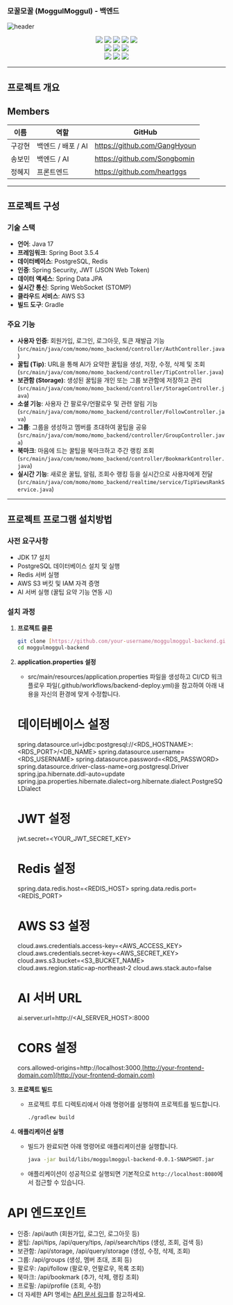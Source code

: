 ### 모꿀모꿀 (MoggulMoggul) - 백엔드
![header](https://capsule-render.vercel.app/api?type=waving&color=gradient&height=180&section=header&text=MOGGUL-MOGGUL%20BACKEND&fontSize=55&animation=fadeIn&fontColor=FFF)

<p align="center">
  <!-- Backend & Language -->
  <img src="https://img.shields.io/badge/java-%23007396.svg?&style=for-the-badge&logo=java&logoColor=white"/>
  <img src="https://img.shields.io/badge/spring boot-%236DB33F.svg?&style=for-the-badge&logo=springboot&logoColor=white"/>
  <img src="https://img.shields.io/badge/spring security-%236DB33F.svg?&style=for-the-badge&logo=springsecurity&logoColor=white"/>
  <img src="https://img.shields.io/badge/JWT-white?style=for-the-badge&logo=jsonwebtokens&logoColor=black"/>
  <img src="https://img.shields.io/badge/gradle-%2302303A.svg?&style=for-the-badge&logo=gradle&logoColor=white"/>
  <br>
  <!-- Database & Cloud -->
  <img src="https://img.shields.io/badge/postgresql-%234169E1.svg?&style=for-the-badge&logo=postgresql&logoColor=white"/>
  <img src="https://img.shields.io/badge/redis-%23DC382D.svg?&style=for-the-badge&logo=redis&logoColor=white"/>
  <img src="https://img.shields.io/badge/amazon s3-%23569A31.svg?&style=for-the-badge&logo=amazons3&logoColor=white"/>
  <br>
  <!-- Tools -->
  <img src="https://img.shields.io/badge/github-%23181717.svg?&style=for-the-badge&logo=github&logoColor=white"/>
  <img src="https://img.shields.io/badge/Notion-000000?style=for-the-badge&logo=Notion&logoColor=white"/>
  <img src="https://img.shields.io/badge/postman-%23FF6C37.svg?&style=for-the-badge&logo=postman&logoColor=white"/>
</p>

----
## 프로젝트 개요


## Members
| **이름** | **역할**        | **GitHub**                   |
|--------|---------------|------------------------------|
| 구강현    | 백엔드 / 배포 / AI | https://github.com/GangHyoun |
| 송보민    | 백엔드 / AI      | https://github.com/Songbomin |
| 정혜지    | 프론트엔드         | https://github.com/heartggs  |

----
## 프로젝트 구성

### 기술 스택
- **언어**: Java 17
- **프레임워크**: Spring Boot 3.5.4
- **데이터베이스**: PostgreSQL, Redis
- **인증**: Spring Security, JWT (JSON Web Token)
- **데이터 액세스**: Spring Data JPA
- **실시간 통신**: Spring WebSocket (STOMP)
- **클라우드 서비스**: AWS S3
- **빌드 도구**: Gradle

### 주요 기능
- **사용자 인증**: 회원가입, 로그인, 로그아웃, 토큰 재발급 기능 (`src/main/java/com/momo/momo_backend/controller/AuthController.java`)
- **꿀팁 (Tip)**: URL을 통해 AI가 요약한 꿀팁을 생성, 저장, 수정, 삭제 및 조회 (`src/main/java/com/momo/momo_backend/controller/TipController.java`)
- **보관함 (Storage)**: 생성된 꿀팁을 개인 또는 그룹 보관함에 저장하고 관리 (`src/main/java/com/momo/momo_backend/controller/StorageController.java`)
- **소셜 기능**: 사용자 간 팔로우/언팔로우 및 관련 알림 기능 (`src/main/java/com/momo/momo_backend/controller/FollowController.java`)
- **그룹**: 그룹을 생성하고 멤버를 초대하여 꿀팁을 공유 (`src/main/java/com/momo/momo_backend/controller/GroupController.java`)
- **북마크**: 마음에 드는 꿀팁을 북마크하고 주간 랭킹 조회 (`src/main/java/com/momo/momo_backend/controller/BookmarkController.java`)
- **실시간 기능**: 새로운 꿀팁, 알림, 조회수 랭킹 등을 실시간으로 사용자에게 전달 (`src/main/java/com/momo/momo_backend/realtime/service/TipViewsRankService.java`)

---

## 프로젝트 프로그램 설치방법

### 사전 요구사항
- JDK 17 설치
- PostgreSQL 데이터베이스 설치 및 실행
- Redis 서버 실행
- AWS S3 버킷 및 IAM 자격 증명
- AI 서버 실행 (꿀팁 요약 기능 연동 시)

### 설치 과정

1. **프로젝트 클론**
   ```bash
   git clone [https://github.com/your-username/moggulmoggul-backend.git](https://github.com/your-username/moggulmoggul-backend.git)
   cd moggulmoggul-backend

2. **application.properties 설정**
    - src/main/resources/application.properties 파일을 생성하고 CI/CD 워크플로우 파일(.github/workflows/backend-deploy.yml)을 참고하여 아래 내용을 자신의 환경에 맞게 수정합니다.

   # 데이터베이스 설정
   spring.datasource.url=jdbc:postgresql://<RDS_HOSTNAME>:<RDS_PORT>/<DB_NAME>
   spring.datasource.username=<RDS_USERNAME>
   spring.datasource.password=<RDS_PASSWORD>
   spring.datasource.driver-class-name=org.postgresql.Driver
   spring.jpa.hibernate.ddl-auto=update
   spring.jpa.properties.hibernate.dialect=org.hibernate.dialect.PostgreSQLDialect

   # JWT 설정
   jwt.secret=<YOUR_JWT_SECRET_KEY>

   # Redis 설정
   spring.data.redis.host=<REDIS_HOST>
   spring.data.redis.port=<REDIS_PORT>

   # AWS S3 설정
   cloud.aws.credentials.access-key=<AWS_ACCESS_KEY>
   cloud.aws.credentials.secret-key=<AWS_SECRET_KEY>
   cloud.aws.s3.bucket=<S3_BUCKET_NAME>
   cloud.aws.region.static=ap-northeast-2
   cloud.aws.stack.auto=false

   # AI 서버 URL
   ai.server.url=http://<AI_SERVER_HOST>:8000

   # CORS 설정
   cors.allowed-origins=http://localhost:3000,[http://your-frontend-domain.com](http://your-frontend-domain.com)

3. **프로젝트 빌드**
    - 프로젝트 루트 디렉토리에서 아래 명령어를 실행하여 프로젝트를 빌드합니다.
        ```bash
        ./gradlew build
        ```

4. **애플리케이션 실행**
    - 빌드가 완료되면 아래 명령어로 애플리케이션을 실행합니다.
         ```bash
         java -jar build/libs/moggulmoggul-backend-0.0.1-SNAPSHOT.jar
         ```
    - 애플리케이션이 성공적으로 실행되면 기본적으로 `http://localhost:8080`에서 접근할 수 있습니다.

# API 엔드포인트
- 인증: /api/auth (회원가입, 로그인, 로그아웃 등)
- 꿀팁: /api/tips, /api/query/tips, /api/search/tips (생성, 조회, 검색 등)
- 보관함: /api/storage, /api/query/storage (생성, 수정, 삭제, 조회)
- 그룹: /api/groups (생성, 멤버 초대, 조회 등)
- 팔로우: /api/follow (팔로우, 언팔로우, 목록 조회)
- 북마크: /api/bookmark (추가, 삭제, 랭킹 조회)
- 프로필: /api/profile (조회, 수정)
- 더 자세한 API 명세는 [API 문서 링크](https://www.notion.so/API-22a8aa8cd09580ee904ae7c9479372f8?source=copy_link)를 참고하세요.